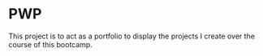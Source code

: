 # PWP
This project is to act as a portfolio to display the projects I create over the course of this bootcamp.